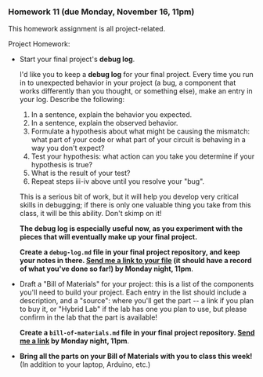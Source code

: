 ### Homework 11 (due Monday, November 16, 11pm)

This homework assignment is all project-related.

Project Homework:
- Start your final project's **debug log**.
  
  I'd like you to keep a **debug log** for your final project. Every time you run in to unexpected behavior in your project (a bug, a component that works differently than you thought, or something else), make an entry in your log. Describe the following:
   
  1. In a sentence, explain the behavior you expected.
  2. In a sentence, explain the observed behavior.
  3. Formulate a hypothesis about what might be causing the mismatch: what part of your code or what part of your circuit is behaving in a way you don't expect?
  4. Test your hypothesis: what action can you take you determine if your hypothesis is true?
  5. What is the result of your test?
  6. Repeat steps iii-iv above until you resolve your "bug".
  
  This is a serious bit of work, but it will help you develop very critical skills in debugging; if there is only one valuable thing you take from this class, it will be this ability. Don't skimp on it!
  
  **The debug log is especially useful now, as you experiment with the pieces that will eventually make up your final project.**
  
  **Create a `debug-log.md` file in your final project repository, and keep your notes in there. [Send me a link to your file](mailto:jzamfirescupereira@cca.edu) (it should have a record of what you've done so far!) by Monday night, 11pm**.
  
- Draft a "Bill of Materials" for your project: this is a list of the components you'll need to build your project. Each entry in the list should include a description, and a "source": where you'll get the part -- a link if you plan to buy it, or "Hybrid Lab" if the lab has one you plan to use, but please confirm in the lab that the part is available! 
  
  **Create a `bill-of-materials.md` file in your final project repository. [Send me a link](mailto:jzamfirescupereira@cca.edu) by Monday night, 11pm**.

- **Bring all the parts on your Bill of Materials with you to class this week!** (In addition to your laptop, Arduino, etc.)